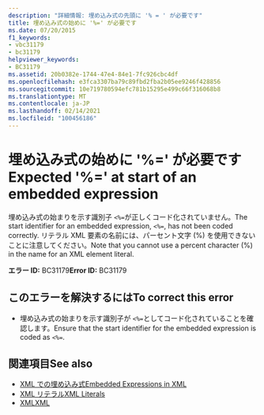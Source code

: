 ```yaml
---
description: "詳細情報: 埋め込み式の先頭に '% = ' が必要です"
title: 埋め込み式の始めに '%=' が必要です
ms.date: 07/20/2015
f1_keywords:
- vbc31179
- bc31179
helpviewer_keywords:
- BC31179
ms.assetid: 20b0382e-1744-47e4-84e1-7fc926cbc4df
ms.openlocfilehash: e3fca3307ba79c89fbd2fba2b05ee9246f428856
ms.sourcegitcommit: 10e719780594efc781b15295e499c66f316068b8
ms.translationtype: MT
ms.contentlocale: ja-JP
ms.lasthandoff: 02/14/2021
ms.locfileid: "100456186"
---
```

# <a name="expected--at-start-of-an-embedded-expression"></a><span data-ttu-id="fc582-103">埋め込み式の始めに '%=' が必要です</span><span class="sxs-lookup"><span data-stu-id="fc582-103">Expected '%=' at start of an embedded expression</span></span>

<span data-ttu-id="fc582-104">埋め込み式の始まりを示す識別子 `<%=`が正しくコード化されていません。</span><span class="sxs-lookup"><span data-stu-id="fc582-104">The start identifier for an embedded expression, `<%=`, has not been coded correctly.</span></span> <span data-ttu-id="fc582-105">リテラル XML 要素の名前には、パーセント文字 (%) を使用できないことに注意してください。</span><span class="sxs-lookup"><span data-stu-id="fc582-105">Note that you cannot use a percent character (%) in the name for an XML element literal.</span></span>  
  
 <span data-ttu-id="fc582-106">**エラー ID:** BC31179</span><span class="sxs-lookup"><span data-stu-id="fc582-106">**Error ID:** BC31179</span></span>  
  
## <a name="to-correct-this-error"></a><span data-ttu-id="fc582-107">このエラーを解決するには</span><span class="sxs-lookup"><span data-stu-id="fc582-107">To correct this error</span></span>  
  
- <span data-ttu-id="fc582-108">埋め込み式の始まりを示す識別子が `<%=`としてコード化されていることを確認します。</span><span class="sxs-lookup"><span data-stu-id="fc582-108">Ensure that the start identifier for the embedded expression is coded as `<%=`.</span></span>  
  
## <a name="see-also"></a><span data-ttu-id="fc582-109">関連項目</span><span class="sxs-lookup"><span data-stu-id="fc582-109">See also</span></span>

- [<span data-ttu-id="fc582-110">XML での埋め込み式</span><span class="sxs-lookup"><span data-stu-id="fc582-110">Embedded Expressions in XML</span></span>](../programming-guide/language-features/xml/embedded-expressions-in-xml.md)
- [<span data-ttu-id="fc582-111">XML リテラル</span><span class="sxs-lookup"><span data-stu-id="fc582-111">XML Literals</span></span>](../language-reference/xml-literals/index.md)
- [<span data-ttu-id="fc582-112">XML</span><span class="sxs-lookup"><span data-stu-id="fc582-112">XML</span></span>](../programming-guide/language-features/xml/index.md)
